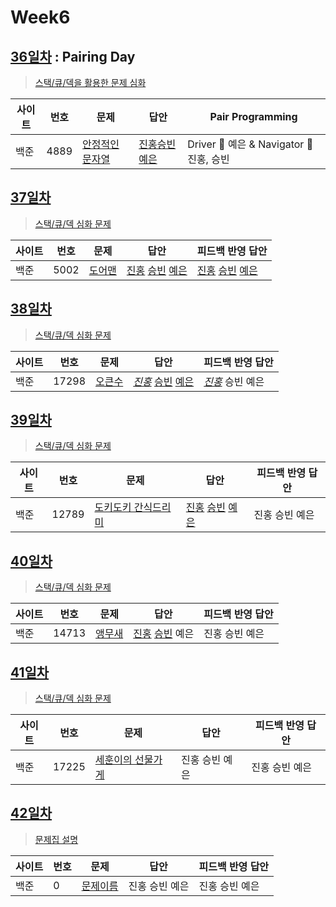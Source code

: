 # Week6

## [36일차](Day36) : Pairing Day

> [스택/큐/덱을 활용한 문제 심화](https://www.acmicpc.net/group/workbook/view/9797/29887)

| 사이트 | 번호 | 문제                 | 답안                | Pair Programming    |
| ------ | ---- | -------------------- | ------------------- | ------------------- |
| 백준   | 4889 | [안정적인 문자열](https://www.acmicpc.net/problem/4889) | [진홍승빈예은](Day36/bj4889_kjhwsblye.cs) | Driver 🚗 예은 & Navigator 🧭 진홍, 승빈 |

## [37일차](Day37)

> [스택/큐/덱 심화 문제](https://www.acmicpc.net/group/workbook/view/9797/29948)

| 사이트 | 번호 | 문제                 | 답안                | 피드백 반영 답안    |
| ------ | ---- | -------------------- | ------------------- | ------------------- |
| 백준   | 5002    | [도어맨](https://www.acmicpc.net/problem/5002) | [진홍](Day37/bj5002_kjh.java) [승빈](Day37/bj5002_wsb.java) [예은](Day37/bj5002_lye.cs) | [진홍](Day37/bj5002_kjh_fb.java) [승빈](Day37/bj5002_wsb.java) [예은](Day37/bj5002_lye.cs) |

## [38일차](Day38)

> [스택/큐/덱 심화 문제](https://www.acmicpc.net/group/workbook/view/9797/29973)

| 사이트 | 번호 | 문제                 | 답안                | 피드백 반영 답안    |
| ------ | ---- | -------------------- | ------------------- | ------------------- |
| 백준   | 17298    | [오큰수](https://www.acmicpc.net/problem/17298) | _[진홍](Day38/bj17298_kjh.java)_ [승빈](Day38/bj17298_wsb.java) [예은](Day38/bj17298_lye.cs) | _[진홍](Day38/bj17298_kjh_fb.java)_ 승빈 예은 |

## [39일차](Day39)

> [스택/큐/덱 심화 문제](https://www.acmicpc.net/group/workbook/view/9797/30048)

| 사이트 | 번호 | 문제                 | 답안                | 피드백 반영 답안    |
| ------ | ---- | -------------------- | ------------------- | ------------------- |
| 백준   | 12789 | [도키도키 간식드리미](https://www.acmicpc.net/problem/12789) | [진홍](Day39/bj12789_kjh.java) [승빈](Day39/bj12789_wsb.java) [예은](Day39/bj12789_lye.cs) | 진홍 승빈 예은 |

## [40일차](Day40)

> [스택/큐/덱 심화 문제](https://www.acmicpc.net/group/workbook/view/9797/30098)

| 사이트 | 번호 | 문제                 | 답안                | 피드백 반영 답안    |
| ------ | ---- | -------------------- | ------------------- | ------------------- |
| 백준   | 14713    | [앵무새](https://www.acmicpc.net/problem/14713) | [진홍](Day40/bj14713_kjh.java) [승빈](Day40/bj14713_wsb.java) 예은 | 진홍 승빈 예은 |

## [41일차](Day41)

> [스택/큐/덱 심화 문제](https://www.acmicpc.net/group/workbook/view/9797/30100)

| 사이트 | 번호 | 문제                 | 답안                | 피드백 반영 답안    |
| ------ | ---- | -------------------- | ------------------- | ------------------- |
| 백준   | 17225    | [세훈이의 선물가게](https://www.acmicpc.net/problem/17225) | 진홍 승빈 예은 | 진홍 승빈 예은 |

## [42일차](Day42)

> [문제집 설명](문제집링크)

| 사이트 | 번호 | 문제                 | 답안                | 피드백 반영 답안    |
| ------ | ---- | -------------------- | ------------------- | ------------------- |
| 백준   | 0    | [문제이름](문제링크) | 진홍 승빈 예은 | 진홍 승빈 예은 |
